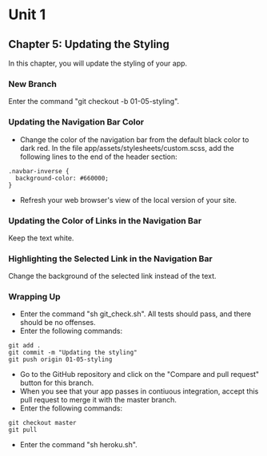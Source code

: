 # Unit 1
## Chapter 5: Updating the Styling

In this chapter, you will update the styling of your app.

### New Branch
Enter the command "git checkout -b 01-05-styling".

### Updating the Navigation Bar Color
* Change the color of the navigation bar from the default black color to dark red.  In the file app/assets/stylesheets/custom.scss, add the following lines to the end of the header section:
```
.navbar-inverse {
  background-color: #660000;
}
```
* Refresh your web browser's view of the local version of your site.

### Updating the Color of Links in the Navigation Bar
Keep the text white.

### Highlighting the Selected Link in the Navigation Bar
Change the background of the selected link instead of the text.

### Wrapping Up
* Enter the command "sh git_check.sh".  All tests should pass, and there should be no offenses.
* Enter the following commands:
```
git add .
git commit -m "Updating the styling"
git push origin 01-05-styling
```
* Go to the GitHub repository and click on the "Compare and pull request" button for this branch.
* When you see that your app passes in contiuous integration, accept this pull request to merge it with the master branch.
* Enter the following commands:
```
git checkout master
git pull
```
* Enter the command "sh heroku.sh".
